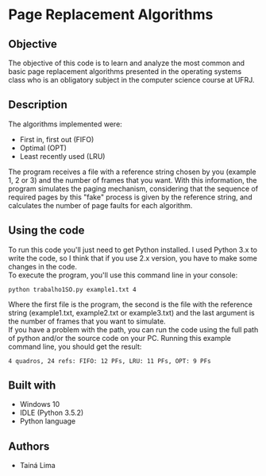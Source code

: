 
# Page Replacement Algorithms

## Objective
The objective of this code is to learn and analyze the most common and basic page replacement algorithms presented in the operating systems class who is an obligatory subject in the computer science course at UFRJ.

## Description
The algorithms implemented were: 
- First in, first out (FIFO)
- Optimal (OPT)
- Least recently used (LRU)

The program receives a file with a reference string chosen by you (example 1, 2 or 3) and the number of frames that you want. With this information, the program simulates the paging mechanism, considering that the sequence of required pages by this "fake" process is given by the reference string, and calculates the number of page faults for each algorithm.  

## Using the code
To run this code you'll just need to get Python installed. I used Python 3.x to write the code, so I think that if you use 2.x version, you have to make some changes in the code.<br>
To execute the program, you'll use this command line in your console:
```
python trabalho1SO.py example1.txt 4
```
Where the first file is the program, the second is the file with the reference string (example1.txt, example2.txt or example3.txt) and the last argument is the number of frames that you want to simulate. <br>
If you have a problem with the path, you can run the code using the full path of python and/or the source code on your PC.
Running this example command line, you should get the result:
```
4 quadros, 24 refs: FIFO: 12 PFs, LRU: 11 PFs, OPT: 9 PFs
```
## Built with
- Windows 10 
- IDLE (Python 3.5.2)
- Python language

## Authors
- Tainá Lima
